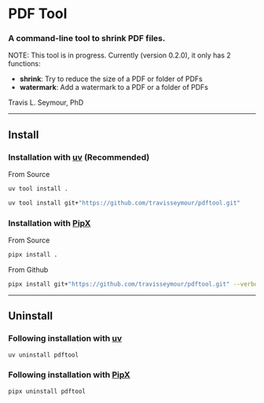 # PDF Tool

### A command-line tool to shrink PDF files.

NOTE: This tool is in progress. Currently (version 0.2.0), it only has 2 functions:

- **shrink**: Try to reduce the size of a PDF or folder of PDFs
- **watermark**: Add a watermark to a PDF or a folder of PDFs

Travis L. Seymour, PhD

---

## Install


### Installation with [uv](https://docs.astral.sh/uv/) (Recommended)

From Source

```bash
uv tool install .
```

```bash
uv tool install git+"https://github.com/travisseymour/pdftool.git"
```

### Installation with [PipX](https://pipx.pypa.io/stable/)

From Source

```bash
pipx install .
```

From Github

```bash
pipx install git+"https://github.com/travisseymour/pdftool.git" --verbose
```

---

## Uninstall

### Following installation with [uv](https://docs.astral.sh/uv/)

```bash
uv uninstall pdftool
```

### Following installation with [PipX](https://pipx.pypa.io/stable/)

```bash
pipx uninstall pdftool
```
